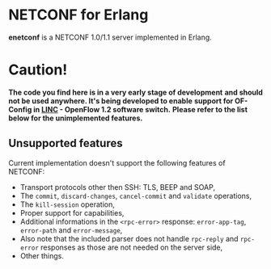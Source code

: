 # NETCONF for Erlang

**enetconf** is a NETCONF 1.0/1.1 server implemented in Erlang.

# Caution!

**The code you find here is in a very early stage of development**
**and should not be used anywhere. It's being developed to enable**
**support for OF-Config in [LINC][linc] - OpenFlow 1.2 software switch.**
**Please refer to the list below for the unimplemented features.**

## Unsupported features

Current implementation doesn't support the following features of NETCONF:

 * Transport protocols other then SSH: TLS, BEEP and SOAP,
 * The `commit`, `discard-changes`, `cancel-commit` and `validate` operations,
 * The `kill-session` operation,
 * Proper support for capabilities,
 * Additional informations in the `<rpc-error>` response: `error-app-tag`,
   `error-path` and `error-message`,
 * Also note that the included parser does not handle `rpc-reply` and
   `rpc-error` responses as those are not needed on the server side,
 * Other things.

[linc]:
https://github.com/FlowForwarding/LINC-Switch
